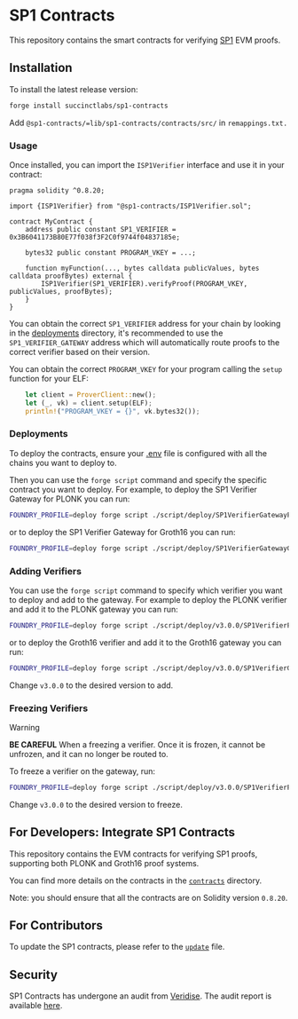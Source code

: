# SP1 Contracts

This repository contains the smart contracts for verifying [SP1](https://github.com/succinctlabs/sp1) EVM proofs.

## Installation

To install the latest release version:

```bash
forge install succinctlabs/sp1-contracts
```

Add `@sp1-contracts/=lib/sp1-contracts/contracts/src/` in `remappings.txt.`

### Usage

Once installed, you can import the `ISP1Verifier` interface and use it in your contract:

```solidity
pragma solidity ^0.8.20;

import {ISP1Verifier} from "@sp1-contracts/ISP1Verifier.sol";

contract MyContract {
    address public constant SP1_VERIFIER = 0x3B6041173B80E77f038f3F2C0f9744f04837185e;

    bytes32 public constant PROGRAM_VKEY = ...;

    function myFunction(..., bytes calldata publicValues, bytes calldata proofBytes) external {
        ISP1Verifier(SP1_VERIFIER).verifyProof(PROGRAM_VKEY, publicValues, proofBytes);
    }
}
```

You can obtain the correct `SP1_VERIFIER` address for your chain by looking in the [deployments](./contracts/deployments) directory, it's recommended to use the `SP1_VERIFIER_GATEWAY` address which will automatically route proofs to the correct verifier based on their version.

You can obtain the correct `PROGRAM_VKEY` for your program calling the `setup` function for your ELF:

```rs
    let client = ProverClient::new();
    let (_, vk) = client.setup(ELF);
    println!("PROGRAM_VKEY = {}", vk.bytes32());
```

### Deployments

To deploy the contracts, ensure your [.env](./contracts/.env.example) file is configured with all the chains you want to deploy to.

Then you can use the `forge script` command and specify the specific contract you want to deploy. For example, to deploy the SP1 Verifier Gateway for PLONK you can run:

```bash
FOUNDRY_PROFILE=deploy forge script ./script/deploy/SP1VerifierGatewayPlonk.s.sol:SP1VerifierGatewayScript --private-key $PRIVATE_KEY --verify --verifier etherscan --multi --broadcast
```

or to deploy the SP1 Verifier Gateway for Groth16 you can run:

```bash
FOUNDRY_PROFILE=deploy forge script ./script/deploy/SP1VerifierGatewayGroth16.s.sol:SP1VerifierGatewayScript --private-key $PRIVATE_KEY --verify --verifier etherscan --multi --broadcast
```

### Adding Verifiers

You can use the `forge script` command to specify which verifier you want to deploy and add to the gateway. For example to deploy the PLONK verifier and add it to the PLONK gateway you can run:

```bash
FOUNDRY_PROFILE=deploy forge script ./script/deploy/v3.0.0/SP1VerifierPlonk.s.sol:SP1VerifierScript --private-key $PRIVATE_KEY --verify --verifier etherscan --multi --broadcast
```

or to deploy the Groth16 verifier and add it to the Groth16 gateway you can run:

```bash
FOUNDRY_PROFILE=deploy forge script ./script/deploy/v3.0.0/SP1VerifierGroth16.s.sol:SP1VerifierScript --private-key $PRIVATE_KEY --verify --verifier etherscan --multi --broadcast
```

Change `v3.0.0` to the desired version to add.

### Freezing Verifiers

> [!WARNING]  
> **BE CAREFUL** When a freezing a verifier. Once it is frozen, it cannot be unfrozen, and it can no longer be routed to.

To freeze a verifier on the gateway, run:

```bash
FOUNDRY_PROFILE=deploy forge script ./script/deploy/v3.0.0/SP1VerifierPlonk.s.sol:SP1VerifierScript --private-key $PRIVATE_KEY --verify --verifier etherscan --multi --broadcast --sig "freeze()"
```

Change `v3.0.0` to the desired version to freeze.

## For Developers: Integrate SP1 Contracts

This repository contains the EVM contracts for verifying SP1 proofs, supporting both PLONK and Groth16 proof systems.

You can find more details on the contracts in the [`contracts`](./contracts/README.md) directory.

Note: you should ensure that all the contracts are on Solidity version `0.8.20`.

## For Contributors

To update the SP1 contracts, please refer to the [`update`](./UPDATE_CONTRACTS.md) file.

## Security

SP1 Contracts has undergone an audit from [Veridise](https://www.veridise.com/). The audit report is available [here](./audits).
